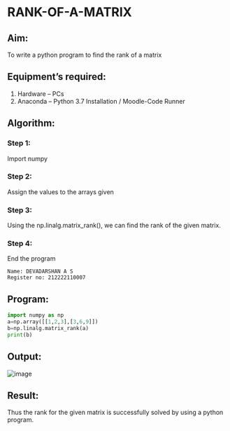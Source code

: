 # RANK-OF-A-MATRIX
## Aim:
To write a python program to find the rank of a matrix
## Equipment’s required:
1. 	Hardware – PCs
2. 	Anaconda – Python 3.7 Installation / Moodle-Code Runner
## Algorithm:
### Step 1: 
Import numpy
### Step 2:
Assign the values to the arrays given 
### Step 3:
Using the np.linalg.matrix_rank(), we can find the rank of the given matrix.
### Step 4: 
End the program
```
Name: DEVADARSHAN A S 
Register no: 212222110007
```
## Program:
```python
import numpy as np
a=np.array([[1,2,3],[3,6,9]])
b=np.linalg.matrix_rank(a)
print(b)
```


## Output:
![image](https://github.com/DEVADARSHAN2/RANK-OF-A-MATRIX/assets/119432150/0c3cada6-20eb-4cbf-a9ca-6af8508d78cf)
## Result:
Thus the rank for the given matrix is successfully solved by  using a python program.


